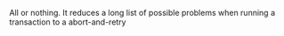 ---
---
All or nothing. It reduces a long list of possible problems when running a transaction to a abort-and-retry 

